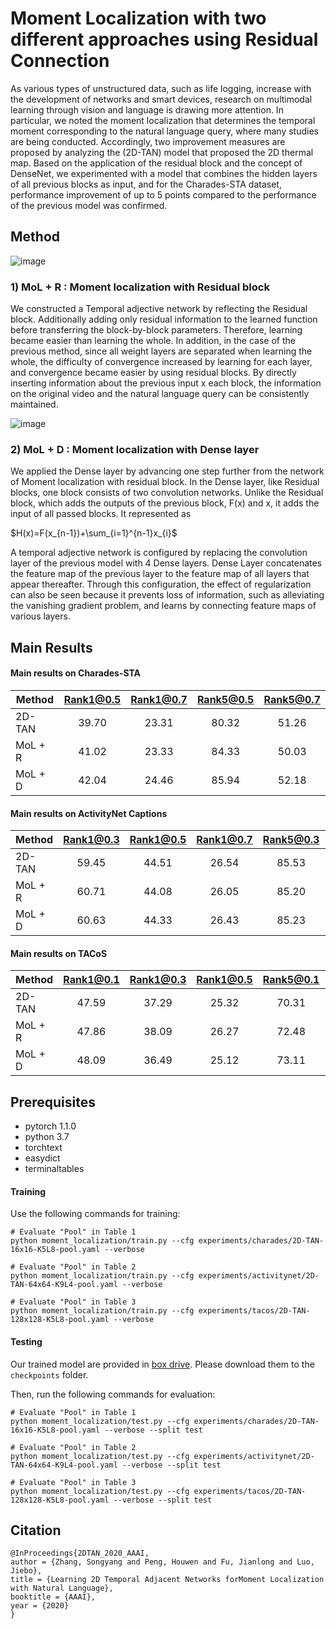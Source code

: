 # Moment Localization with two different approaches using Residual Connection 

As various types of unstructured data, such as life logging, increase with the development of networks and smart devices, research on multimodal learning through vision and language is drawing more attention. In particular, we noted the moment localization that determines the temporal moment corresponding to the natural language query, where many studies are being conducted. Accordingly, two improvement measures are proposed by analyzing the (2D-TAN) model that proposed the 2D thermal map. Based on the application of the residual block and the concept of DenseNet, we experimented with a model that combines the hidden layers of all previous blocks as input, and for the Charades-STA dataset, performance improvement of up to 5 points compared to the performance of the previous model was confirmed.



## Method
![image](https://user-images.githubusercontent.com/57340671/147183105-d1483789-2567-49ce-8f74-ea3825e6e3fd.png)

### 1) MoL + R : Moment localization with Residual block

We constructed a Temporal adjective network by reflecting the Residual block. Additionally adding only residual information to the learned function before transferring the block-by-block parameters. Therefore, learning became easier than learning the whole. In addition, in the case of the previous method, since all weight layers are separated when learning the whole, the difficulty of convergence increased by learning for each layer, and convergence became easier by using residual blocks. By directly inserting information about the previous input x each block, the information on the original video and the natural language query can be consistently maintained.


![image](https://user-images.githubusercontent.com/57340671/147183175-fa99a671-d796-458f-8f60-a58a1067e134.png)

### 2) MoL + D : Moment localization with Dense layer
We applied the Dense layer by advancing one step further from the network of Moment localization with residual block. In the Dense layer, like Residual blocks, one block consists of two convolution networks. Unlike the Residual block, which adds the outputs of the previous block, F(x) and x, it adds the input of all passed blocks. It represented as 


$H(x)=F(x_{n-1})+\sum_{i=1}^{n-1}x_{i}$


A temporal adjective network is configured by replacing the convolution layer of the previous model with 4 Dense layers. Dense Layer concatenates the feature map of the previous layer to the feature map of all layers that appear thereafter. Through this configuration, the effect of regularization can also be seen because it prevents loss of information, such as alleviating the vanishing gradient problem, and learns by connecting feature maps of various layers.



## Main Results

#### Main results on Charades-STA
| Method | Rank1@0.5 | Rank1@0.7 | Rank5@0.5 | Rank5@0.7 |
| ---- |:-------------:| :-----:|:-----:|:-----:|
| 2D-TAN | 39.70 | 23.31 | 80.32 | 51.26 |
| MoL + R | 41.02 | 23.33 | 84.33 | 50.03 |
| MoL + D | 42.04 | 24.46 | 85.94 | 52.18 |

#### Main results on ActivityNet Captions 
| Method | Rank1@0.3 | Rank1@0.5 | Rank1@0.7 | Rank5@0.3 | Rank5@0.5 | Rank5@0.7 |
| ---- |:-------------:| :-----:|:-----:|:-----:|:-----:|:-----:|
| 2D-TAN | 59.45 | 44.51 | 26.54 | 85.53 | 77.13 | 61.96 |
| MoL + R | 60.71 | 44.08 | 26.05 | 85.20 | 76.50 | 60.61 |
| MoL + D | 60.63 | 44.33 | 26.43 | 85.23 | 76.40 | 60.83 |

#### Main results on TACoS
| Method | Rank1@0.1 | Rank1@0.3 | Rank1@0.5 | Rank5@0.1 | Rank5@0.3 | Rank5@0.5 |
| ---- |:-------------:| :-----:|:-----:|:-----:|:-----:|:-----:|
| 2D-TAN | 47.59 | 37.29 | 25.32 | 70.31 | 57.81 | 45.04 |
| MoL + R | 47.86 | 38.09 | 26.27 | 72.48 | 60.93 | 47.54 |
| MoL + D | 48.09 | 36.49 | 25.12 | 73.11 | 57.79 | 45.51 |



## Prerequisites
- pytorch 1.1.0
- python 3.7
- torchtext
- easydict
- terminaltables




#### Training
Use the following commands for training:
```
# Evaluate "Pool" in Table 1
python moment_localization/train.py --cfg experiments/charades/2D-TAN-16x16-K5L8-pool.yaml --verbose

# Evaluate "Pool" in Table 2
python moment_localization/train.py --cfg experiments/activitynet/2D-TAN-64x64-K9L4-pool.yaml --verbose

# Evaluate "Pool" in Table 3
python moment_localization/train.py --cfg experiments/tacos/2D-TAN-128x128-K5L8-pool.yaml --verbose

```

#### Testing
Our trained model are provided in [box drive](https://rochester.box.com/s/5cfp7a5snvl9uky30bu7mn1cb381w91v). Please download them to the `checkpoints` folder.

Then, run the following commands for evaluation: 
```
# Evaluate "Pool" in Table 1
python moment_localization/test.py --cfg experiments/charades/2D-TAN-16x16-K5L8-pool.yaml --verbose --split test

# Evaluate "Pool" in Table 2
python moment_localization/test.py --cfg experiments/activitynet/2D-TAN-64x64-K9L4-pool.yaml --verbose --split test

# Evaluate "Pool" in Table 3
python moment_localization/test.py --cfg experiments/tacos/2D-TAN-128x128-K5L8-pool.yaml --verbose --split test

```

## Citation
```
@InProceedings{2DTAN_2020_AAAI,
author = {Zhang, Songyang and Peng, Houwen and Fu, Jianlong and Luo, Jiebo},
title = {Learning 2D Temporal Adjacent Networks forMoment Localization with Natural Language},
booktitle = {AAAI},
year = {2020}
} 
```
